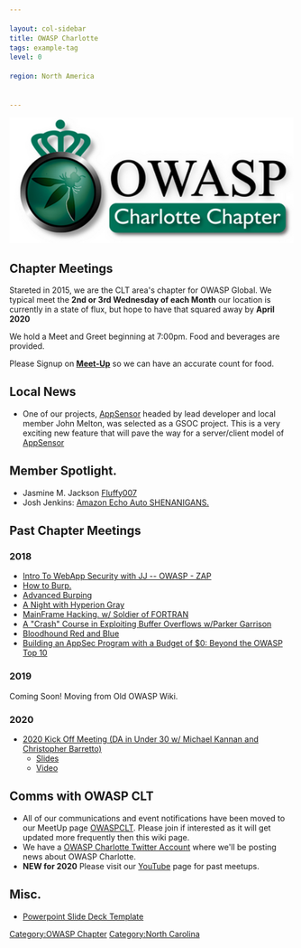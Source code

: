 ```yaml
---

layout: col-sidebar
title: OWASP Charlotte
tags: example-tag
level: 0

region: North America


---
```

![](assets/images/600_103072722.jpeg)

## Chapter Meetings

Stareted in 2015, we are the CLT area's chapter for OWASP Global. We typical meet the **2nd or 3rd Wednesday of each Month** our location is currently in a state of flux, but hope to have that squared away by **April 2020**

We hold a Meet and Greet beginning at 7:00pm. Food and beverages are
provided.

Please Signup on [**Meet-Up**](https://www.meetup.com/owaspCLT) so we
can have an accurate count for food.

## Local News

  - One of our projects,
    [AppSensor](https://owasp.org/www-project-appsensor/migrated_content)
    headed by lead developer and local member John Melton, was selected
    as a GSOC project. This is a very exciting new feature that will
    pave the way for a server/client model of
    [AppSensor](https://owasp.org/www-project-appsensor/migrated_content)

<!-- end list -->

## Member Spotlight.

  - Jasmine M. Jackson [Fluffy007](https://thefluffy007.com/)
  - Josh Jenkins: [Amazon Echo Auto SHENANIGANS.](https://www.huggablehacker.com/?p=521)
<!-- end list -->


## Past Chapter Meetings

### **2018**
  - [Intro To WebApp Security with JJ -- OWASP - ZAP](https://www.meetup.com/owaspCLT/events/hhxxgpyxdbsb/)
  - [How to Burp.](https://www.meetup.com/owaspCLT/events/wnmnjpyxfbsb/)
  - [Advanced Burping](https://www.meetup.com/owaspCLT/events/wnmnjpyxgbpb/)
  - [A Night with Hyperion Gray](https://www.meetup.com/owaspCLT/events/rwpfrpyxjbrb/)
  - [MainFrame Hacking. w/ Soldier of FORTRAN](https://twitter.com/OWASPCharlotte/status/994557992984072192)
  - [A "Crash" Course in Exploiting Buffer Overflows w/Parker Garrison](https://www.meetup.com/owaspCLT/events/rwpfrpyxlblb/)
  - [Bloodhound Red and Blue](https://www.meetup.com/owaspCLT/events/rwpfrpyxnbnb/)
  - [Building an AppSec Program with a Budget of $0: Beyond the OWASP Top 10](https://www.meetup.com/owaspCLT/events/rwpfrpyxpbsb/)

### **2019**
Coming Soon! Moving from Old OWASP Wiki.

### **2020**
  - [2020 Kick Off Meeting (DA in Under 30 w/ Michael Kannan and Christopher Barretto)](https://www.meetup.com/owaspCLT/events/268712712/)
    - [Slides](assets/images/DA-Under-30.pptx)
    - [Video](#)

## Comms with OWASP CLT

  - All of our communications and event notifications have been moved to our MeetUp page 
    [OWASPCLT](http://www.meetup.com/owaspCLT/). Please join if
    interested as it will get updated more frequently then this wiki
    page.
  - We have a [OWASP Charlotte Twitter
    Account](http://twitter.com/OWASPCharlotte) where we'll be posting
    news about OWASP Charlotte. 
  - **NEW for 2020** Please visit our [YouTube](https://www.youtube.com/channel/UC8gUuxBL8u6PDiHFdZIgnqg) page for past meetups.
  
## Misc.
  
   - [Powerpoint Slide Deck Template](assets/images/OWASPCLT_Template.pptx)

[Category:OWASP Chapter](Category:OWASP_Chapter "wikilink")
[Category:North Carolina](Category:North_Carolina "wikilink")
